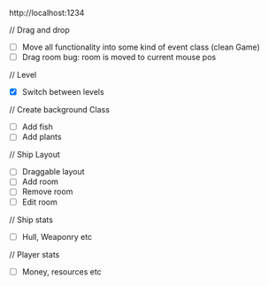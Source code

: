 http://localhost:1234

// Drag and drop
- [ ] Move all functionality into some kind of event class (clean Game)
- [ ] Drag room bug: room is moved to current mouse pos

// Level
- [x] Switch between levels

// Create background Class
- [ ] Add fish
- [ ] Add plants

// Ship Layout
- [ ] Draggable layout
- [ ] Add room
- [ ] Remove room
- [ ] Edit room

// Ship stats
- [ ] Hull, Weaponry etc

// Player stats
- [ ] Money, resources etc

